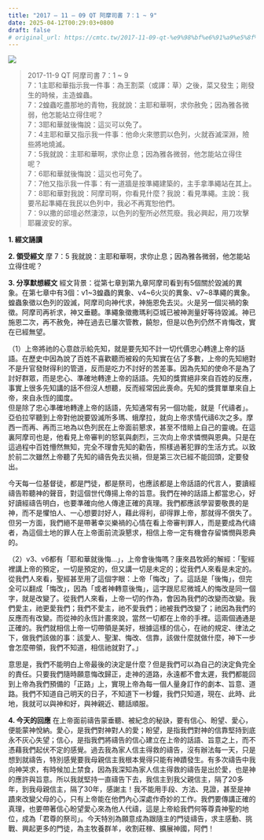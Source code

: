 ```yaml
---
title: "2017 – 11 – 09 QT 阿摩司書 7：1 ~ 9"
date: 2025-04-12T00:29:03+0800
draft: false
# original_url: https://cmtc.tw/2017-11-09-qt-%e9%98%bf%e6%91%a9%e5%8f%b8%e6%9b%b8-7%ef%bc%9a1-9
---
```


![](/images/qt.jpg)
> 2017-11-9 QT 阿摩司書 7：1 ~ 9  
> 7：1主耶和華指示我一件事：為王割菜（或譯：草）之後，菜又發生；剛發生的時候，主造蝗蟲。  
> 7：2蝗蟲吃盡那地的青物，我就說：主耶和華啊，求你赦免；因為雅各微弱，他怎能站立得住呢？  
> 7：3耶和華就後悔說：這災可以免了。  
> 7：4主耶和華又指示我一件事：他命火來懲罰以色列，火就吞滅深淵，險些將地燒滅。  
> 7：5我就說：主耶和華啊，求你止息；因為雅各微弱，他怎能站立得住呢？  
> 7：6耶和華就後悔說：這災也可免了。  
> 7：7他又指示我一件事：有一道牆是按準繩建築的，主手拿準繩站在其上。  
> 7：8耶和華對我說：阿摩司啊，你看見什麼？我說：看見準繩。主說：我要吊起準繩在我民以色列中，我必不再寬恕他們。  
> 7：9以撒的邱壇必然淒涼，以色列的聖所必然荒廢。我必興起，用刀攻擊耶羅波安的家。

**1. 經文誦讀**

**2. 領受經文**
摩 7：5 我就說：主耶和華啊，求你止息；因為雅各微弱，他怎能站立得住呢？

**3. 分享默想經文**
經文背景：從第七章到第九章阿摩司看到有5個關於毀滅的異象。在第七章中有3個：v1\~3蝗蟲的異象、v4\~6火災的異象、v7\~8準繩的異象。蝗蟲象徵以色列的毀滅，阿摩司向神代求，神施恩免去災。火是另一個災禍的象徵。阿摩司再祈求，神又垂聽。準繩象徵撒瑪利亞城已被神測量好等待毀滅。神已施恩二次，再不赦免，神在過去已屢次管教，饒恕，但是以色列仍然不肯悔改，實在已經無望。

（1）上帝將祂的心意啟示給先知，就是要先知不計一切代價忠心轉達上帝的話語。在歷史中因為說了百姓不喜歡聽而被殺的先知實在佔了多數，上帝的先知絕對不是升官發財得利的管道，反而是吃力不討好的苦差事。因為先知的使命不是為了討好群眾，而是忠心、準確地轉達上帝的話語。先知的獎賞絕非來自百姓的反應，事實上很多先知講的話不但沒人想聽，反而經常因此喪命。先知的獎賞單單來自上帝，來自永恆的國度。  
但是除了忠心準確地轉達上帝的話語，先知通常有另一個功能，就是「代禱者」。亞伯拉罕聽到上帝對他說要毀滅所多瑪、蛾摩拉，就向上帝求情代禱6次之多。摩西一而再、再而三地為以色列民在上帝面前懇求，甚至不惜賠上自己的靈魂。在這裏阿摩司也是，他看見上帝審判的怒氣與劇烈，三次向上帝求憐憫與恩典。只是在這過程中百姓懵然無知，完全不理會先知的勸告，照樣過著犯罪的生活方式。以致於前二次雖然上帝聽了先知的禱告免去災禍，但是第三次已經不能回頭，定要發出。

今天每一位基督徒，都是門徒，都是祭司，也應該都是上帝話語的代言人，要讀經禱告聆聽神的聲音，對這個世代傳揚上帝的旨意。我們在神的話語上都當忠心，好好讀經禱告明白，也要準確向他人傳達正確的真理。我們都應該學習要敬畏的是神，而不是懼怕人、一心想要討好人，藉此得利，卻得罪上帝，那就得不償失了。但另一方面，我們絕不是帶著幸災樂禍的心情在看上帝審判罪人，而是要成為代禱者，為這個土地的罪人在上帝面前流淚懇求，相信上帝一定有機會存留憐憫與恩典的。

（2）v3、v6都有「耶和華就後悔…」，上帝會後悔嗎？康來昌牧師的解經：「聖經裡講上帝的預定，一切是預定的，但又講一切是未定的；從我們人來看是未定的。從我們人來看，聖經甚至用了這個字眼：上帝「悔改」了。這話是「後悔」，但完全可以翻成「悔改」，因為「或者神轉意後悔」，這字跟尼尼微城人的悔改是同一個字，就是改變了。從我們人來看，上帝一切的作為，會因為我們的改變而改變。我們愛主，祂更愛我們；我們不愛主，祂不愛我們；祂被我們改變了；祂因為我們的反應而有改變。而從神的永恆計畫來說，當然一切都在上帝的手裡。這兩個通通是正確的。我們就相信上帝一切帶領是美好，根據這樣的信心，在祂的規定、律法之下，做我們該做的事：該愛人、聖潔、悔改、信靠，該做什麼就做什麼，神下一步會怎麼帶領，我們不知道，相信祂就對了。」

意思是，我們不能明白上帝最後的決定是什麼？但是我們可以為自己的決定負完全的責任。只要我們隨時願意悔改歸正，走神的道路，永遠都不會太遲，我們都能回到上帝為我們預備的「正路」上，實現上帝為每一個人量身訂作的劇本、旨意、道路。我們不知道自己明天的日子，不知道下一秒鐘，我們只知道，現在、此時、此地，我就可以與神和好，與神親近、聽話順服。

**4. 今天的回應**
在上帝面前禱告蒙垂聽、被紀念的秘訣，要有信心、盼望、愛心，便能蒙神悅納。愛心，是我們對神對人的愛；盼望，是指我們對神的信靠堅持到底永不灰心失望；信心，是指我們將禱告的信心建立在上帝的話語、旨意之上，而不憑藉我們起伏不定的感覺。過去我為家人信主得救的禱告，沒有辦法每一天，只是想到就禱告，特別感覺要我母親信主我根本覺得只能有神蹟發生。有多次禱告中我向神哭求，有時候加上禁食，因為我深知為家人信主得救的禱告是出於愛，也是神的應許與旨意。所以我就堅持一直禱告下去，我信主到我父親信主，隔了20多年，到我母親信主，隔了30年，感謝主！我不能用手段、方法、見證，甚至是神蹟來改變父母的心，只有上帝能在他們內心深處作奇妙的工作。我們要傳講正確的真理，也要帶著信心盼望愛心來為他人代禱，這是上帝給我們何等尊貴神聖的地位，成為「君尊的祭司」。今天特別為願意成為跟隨主的門徒禱告，求主感動、挑戰、興起更多的門徒，為主牧養群羊，收割莊稼、擴展神國，阿們！
